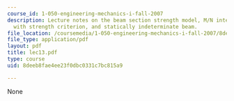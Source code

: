 ```yaml
---
course_id: 1-050-engineering-mechanics-i-fall-2007
description: Lecture notes on the beam section strength model, M/N interactions, compatibility
  with strength criterion, and statically indeterminate beam.
file_location: /coursemedia/1-050-engineering-mechanics-i-fall-2007/8deeb8fae4ee23f0dbc0331c7bc815a9_lec13.pdf
file_type: application/pdf
layout: pdf
title: lec13.pdf
type: course
uid: 8deeb8fae4ee23f0dbc0331c7bc815a9

---
```

None
